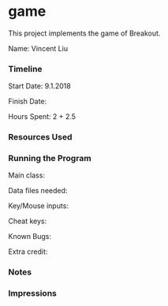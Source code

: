 game
====

This project implements the game of Breakout.

Name: Vincent Liu

### Timeline

Start Date: 9.1.2018

Finish Date: 

Hours Spent: 2 + 2.5

### Resources Used


### Running the Program

Main class:

Data files needed: 

Key/Mouse inputs:

Cheat keys:

Known Bugs:

Extra credit:


### Notes


### Impressions


